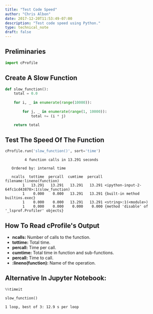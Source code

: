 ```yaml
---
title: "Test Code Speed"
author: "Chris Albon"
date: 2017-12-20T11:53:49-07:00
description: "Test code speed using Python."
type: technical_note
draft: false
---
```

## Preliminaries


```python
import cProfile
```

## Create A Slow Function


```python
def slow_function():
    total = 0.0
    
    for i, _ in enumerate(range(10000)):
        
        for j, _ in enumerate(range(1, 10000)):
            total += (i * j)

    return total
```

## Test The Speed Of The Function


```python
cProfile.run('slow_function()', sort='time')
```

             4 function calls in 13.291 seconds
    
       Ordered by: internal time
    
       ncalls  tottime  percall  cumtime  percall filename:lineno(function)
            1   13.291   13.291   13.291   13.291 <ipython-input-2-64fc1cd43878>:1(slow_function)
            1    0.000    0.000   13.291   13.291 {built-in method builtins.exec}
            1    0.000    0.000   13.291   13.291 <string>:1(<module>)
            1    0.000    0.000    0.000    0.000 {method 'disable' of '_lsprof.Profiler' objects}
    
    
    

## How To Read cProfile's Output

- **ncalls:** Number of calls to the function.
- **tottime:** Total time.
- **percall:** Time per call.
- **cumtime:** Total time in function and sub-functions.
- **percall:** Time to call.
- **:lineno(function):** Name of the operation.

## Alternative In Jupyter Notebook:


```python
%%timeit

slow_function()
```

    1 loop, best of 3: 12.9 s per loop
    
